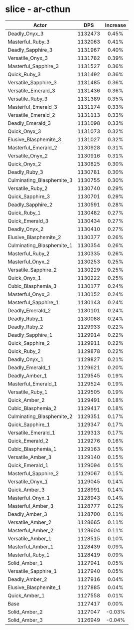 # slice - ar-cthun
| Actor | DPS | Increase |
|---|:---:|:---:|
|Deadly_Onyx_3|1132473|0.45%|
|Masterful_Ruby_3|1132063|0.41%|
|Deadly_Sapphire_3|1131967|0.40%|
|Versatile_Onyx_3|1131782|0.39%|
|Masterful_Sapphire_3|1131527|0.36%|
|Quick_Ruby_3|1131492|0.36%|
|Versatile_Sapphire_3|1131485|0.36%|
|Versatile_Emerald_3|1131436|0.36%|
|Versatile_Ruby_3|1131389|0.35%|
|Masterful_Emerald_3|1131174|0.33%|
|Versatile_Emerald_2|1131113|0.33%|
|Deadly_Emerald_3|1131098|0.33%|
|Quick_Onyx_3|1131073|0.32%|
|Elusive_Blasphemite_3|1131027|0.32%|
|Masterful_Emerald_2|1130928|0.31%|
|Versatile_Onyx_2|1130916|0.31%|
|Quick_Onyx_2|1130825|0.30%|
|Deadly_Ruby_3|1130781|0.30%|
|Culminating_Blasphemite_3|1130755|0.30%|
|Versatile_Ruby_2|1130740|0.29%|
|Quick_Sapphire_3|1130701|0.29%|
|Deadly_Sapphire_2|1130591|0.28%|
|Quick_Ruby_1|1130482|0.27%|
|Quick_Emerald_3|1130434|0.27%|
|Deadly_Onyx_2|1130410|0.27%|
|Elusive_Blasphemite_2|1130377|0.26%|
|Culminating_Blasphemite_1|1130354|0.26%|
|Masterful_Ruby_2|1130335|0.26%|
|Masterful_Onyx_2|1130253|0.25%|
|Versatile_Sapphire_2|1130229|0.25%|
|Quick_Onyx_1|1130222|0.25%|
|Cubic_Blasphemia_3|1130177|0.24%|
|Masterful_Onyx_3|1130152|0.24%|
|Masterful_Sapphire_1|1130143|0.24%|
|Deadly_Emerald_2|1130101|0.24%|
|Deadly_Ruby_1|1130088|0.24%|
|Deadly_Ruby_2|1129933|0.22%|
|Deadly_Sapphire_1|1129914|0.22%|
|Quick_Sapphire_2|1129911|0.22%|
|Quick_Ruby_2|1129878|0.22%|
|Deadly_Onyx_1|1129827|0.21%|
|Deadly_Emerald_1|1129621|0.20%|
|Deadly_Amber_1|1129545|0.19%|
|Masterful_Emerald_1|1129524|0.19%|
|Versatile_Ruby_1|1129505|0.19%|
|Quick_Amber_2|1129491|0.18%|
|Cubic_Blasphemia_2|1129417|0.18%|
|Culminating_Blasphemite_2|1129351|0.17%|
|Quick_Sapphire_1|1129347|0.17%|
|Versatile_Emerald_1|1129313|0.17%|
|Quick_Emerald_2|1129276|0.16%|
|Cubic_Blasphemia_1|1129163|0.15%|
|Versatile_Amber_3|1129140|0.15%|
|Quick_Emerald_1|1129094|0.15%|
|Masterful_Sapphire_2|1129067|0.15%|
|Versatile_Onyx_1|1129045|0.14%|
|Quick_Amber_3|1128991|0.14%|
|Masterful_Onyx_1|1128943|0.14%|
|Masterful_Amber_3|1128777|0.12%|
|Deadly_Amber_3|1128700|0.11%|
|Versatile_Amber_2|1128665|0.11%|
|Masterful_Amber_2|1128604|0.11%|
|Versatile_Amber_1|1128515|0.10%|
|Masterful_Amber_1|1128439|0.09%|
|Masterful_Ruby_1|1128419|0.09%|
|Solid_Amber_1|1127941|0.05%|
|Versatile_Sapphire_1|1127940|0.05%|
|Deadly_Amber_2|1127916|0.04%|
|Elusive_Blasphemite_1|1127885|0.04%|
|Quick_Amber_1|1127558|0.01%|
|Base|1127417|0.00%|
|Solid_Amber_2|1127047|-0.03%|
|Solid_Amber_3|1126949|-0.04%|
